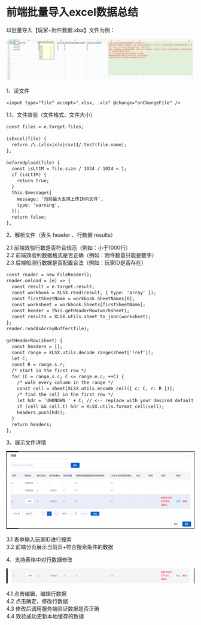 # 前端批量导入excel数据总结

以批量导入【玩家+附件数据.xlsx】文件为例：

![](./excel_template.png)

1、读文件

```
<input type="file" accept=".xlsx, .xls" @change="onChangeFile" />
```

1.1、文件效验（文件格式、文件大小）

```
const files = e.target.files;

isExcel(file) {
  return /\.(xlsx|xls|csv)$/.test(file.name);
},

beforeUpload(file) {
  const isLt1M = file.size / 1024 / 1024 < 1;
  if (isLt1M) {
    return true;
  }
  this.$message({
    message: '当前最大支持上传1M内文件',
    type: 'warning',
  });
  return false;
},
```

2、解析文件（表头 header 、行数据 results） 

2.1 前端效验行数是否符合规范（例如：小于1000行）  
2.2 前端效验列数据格式是否正确（例如：附件数量只能是数字）  
2.3 后端检测行数据是否配置合法（例如：玩家ID是否存在）  

```
const reader = new FileReader();
reader.onload = (e) => {
  const result = e.target.result;
  const workbook = XLSX.read(result, { type: 'array' });
  const firstSheetName = workbook.SheetNames[0];
  const worksheet = workbook.Sheets[firstSheetName];
  const header = this.getHeaderRow(worksheet);
  const results = XLSX.utils.sheet_to_json(worksheet);
};
reader.readAsArrayBuffer(file);

getHeaderRow(sheet) {
  const headers = [];
  const range = XLSX.utils.decode_range(sheet['!ref']);
  let C;
  const R = range.s.r;
  /* start in the first row */
  for (C = range.s.c; C <= range.e.c; ++C) {
    /* walk every column in the range */
    const cell = sheet[XLSX.utils.encode_cell({ c: C, r: R })];
    /* find the cell in the first row */
    let hdr = 'UNKNOWN ' + C; // <-- replace with your desired default
    if (cell && cell.t) hdr = XLSX.utils.format_cell(cell);
    headers.push(hdr);
  }
  return headers;
},
```

3、展示文件详情

![](./excel_detail.png)

3.1 表单输入玩家ID进行搜索  
3.2 前端分页展示当前页+符合搜索条件的数据  

4、支持表格中对行数据修改

![](./excel_edit.png)

4.1 点击编辑，编辑行数据  
4.2 点击确定，修改行数据  
4.3 修改后调用服务端验证数据是否正确  
4.4 效验成功更新本地缓存的数据  

